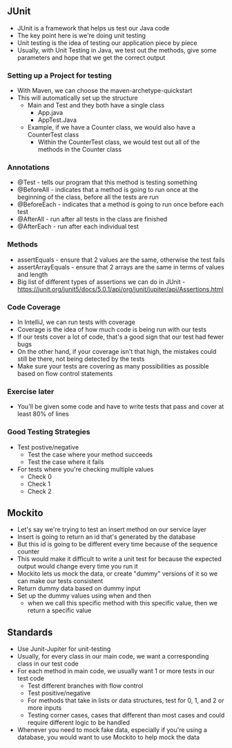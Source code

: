 ## JUnit

- JUnit is a framework that helps us test our Java code
- The key point here is we're doing unit testing
- Unit testing is the idea of testing our application piece by piece
- Usually, with Unit Testing in Java, we test out the methods, give some parameters and hope that we get the correct output

### Setting up a Project for testing
- With Maven, we can choose the maven-archetype-quickstart
- This will automatically set up the structure 
    - Main and Test and they both have a single class
        - App.java
        - AppTest.Java
    - Example, if we have a Counter class, we would also have a CounterTest class
        - Within the CounterTest class, we would test out all of the methods in the Counter class


### Annotations
- @Test - tells our program that this method is testing something
- @BeforeAll - indicates that a method is going to run once at the beginning of the class, before all the tests are run
- @BeforeEach - indicates that a method is going to run once before each test
- @AfterAll - run after all tests in the class are finished
- @AfterEach - run after each individual test

### Methods
- assertEquals - ensure that 2 values are the same, otherwise the test fails
- assertArrayEquals - ensure that 2 arrays are the same in terms of values and length
- Big list of different types of assertions we can do in JUnit - https://junit.org/junit5/docs/5.0.1/api/org/junit/jupiter/api/Assertions.html

### Code Coverage
- In IntelliJ, we can run tests with coverage
- Coverage is the idea of how much code is being run with our tests
- If our tests cover a lot of code, that's a good sign that our test had fewer bugs
- On the other hand, if your coverage isn't that high, the mistakes could still be there, not being detected by the tests
- Make sure your tests are covering as many possibilities as possible based on flow control statements

### Exercise later
- You'll be given some code and have to write tests that pass and cover at least 80% of lines

### Good Testing Strategies
- Test postive/negative
    - Test the case where your method succeeds
    - Test the case where it fails
- For tests where you're checking multiple values
    - Check 0
    - Check 1
    - Check 2

## Mockito
- Let's say we're trying to test an insert method on our service layer
- Insert is going to return an id that's generated by the database
- But this id is going to be different every time because of the sequence counter
- This would make it difficult to write a unit test for because the expected output would change every time you run it
- Mockito lets us mock the data, or create "dummy" versions of it so we can make our tests consistent
- Return dummy data based on dummy input
- Set up the dummy values using when and then
    - when we call this specific method with this specific value, then we return a specific value

## Standards
- Use Junit-Jupiter for unit-testing
- Usually, for every class in our main code, we want a corresponding class in our test code
- For each method in main code, we usually want 1 or more tests in our test code
    - Test different branches with flow control
    - Test positive/negative
    - For methods that take in lists or data structures, test for 0, 1, and 2 or more inputs
    - Testing corner cases, cases that different than most cases and could require different logic to be handled
- Whenever you need to mock fake data, especially if you're using a database, you would want to use Mockito to help mock the data